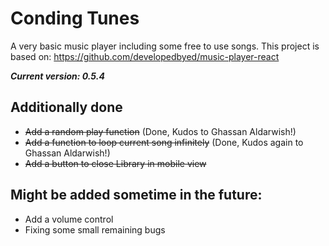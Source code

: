 # Conding Tunes

A very basic music player including some free to use songs. This project is based on: https://github.com/developedbyed/music-player-react

***Current version: 0.5.4***

## Additionally done

- ~~Add a random play function~~ (Done, Kudos to Ghassan Aldarwish!)
- ~~Add a function to loop current song infinitely~~ (Done, Kudos again to Ghassan Aldarwish!)
- ~~Add a button to close Library in mobile view~~

## Might be added sometime in the future:

- Add a volume control
- Fixing some small remaining bugs